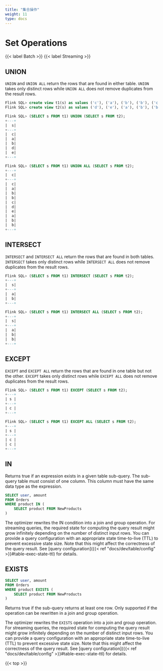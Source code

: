 ```yaml
---
title: "集合操作"
weight: 11
type: docs
---
```

<!--
Licensed to the Apache Software Foundation (ASF) under one
or more contributor license agreements.  See the NOTICE file
distributed with this work for additional information
regarding copyright ownership.  The ASF licenses this file
to you under the Apache License, Version 2.0 (the
"License"); you may not use this file except in compliance
with the License.  You may obtain a copy of the License at

  http://www.apache.org/licenses/LICENSE-2.0

Unless required by applicable law or agreed to in writing,
software distributed under the License is distributed on an
"AS IS" BASIS, WITHOUT WARRANTIES OR CONDITIONS OF ANY
KIND, either express or implied.  See the License for the
specific language governing permissions and limitations
under the License.
-->

# Set Operations
{{< label Batch >}} {{< label Streaming >}}

## UNION

`UNION` and `UNION ALL` return the rows that are found in either table.
`UNION` takes only distinct rows while `UNION ALL` does not remove duplicates from the result rows.

```sql
Flink SQL> create view t1(s) as values ('c'), ('a'), ('b'), ('b'), ('c');
Flink SQL> create view t2(s) as values ('d'), ('e'), ('a'), ('b'), ('b');

Flink SQL> (SELECT s FROM t1) UNION (SELECT s FROM t2);
+---+
|  s|
+---+
|  c|
|  a|
|  b|
|  d|
|  e|
+---+

Flink SQL> (SELECT s FROM t1) UNION ALL (SELECT s FROM t2);
+---+
|  c|
+---+
|  c|
|  a|
|  b|
|  b|
|  c|
|  d|
|  e|
|  a|
|  b|
|  b|
+---+
```

## INTERSECT

`INTERSECT` and `INTERSECT ALL` return the rows that are found in both tables.
`INTERSECT` takes only distinct rows while `INTERSECT ALL` does not remove duplicates from the result rows.

```sql
Flink SQL> (SELECT s FROM t1) INTERSECT (SELECT s FROM t2);
+---+
|  s|
+---+
|  a|
|  b|
+---+

Flink SQL> (SELECT s FROM t1) INTERSECT ALL (SELECT s FROM t2);
+---+
|  s|
+---+
|  a|
|  b|
|  b|
+---+
```

## EXCEPT

`EXCEPT` and `EXCEPT ALL` return the rows that are found in one table but not the other.
`EXCEPT` takes only distinct rows while `EXCEPT ALL` does not remove duplicates from the result rows.

```sql
Flink SQL> (SELECT s FROM t1) EXCEPT (SELECT s FROM t2);
+---+
| s |
+---+
| c |
+---+

Flink SQL> (SELECT s FROM t1) EXCEPT ALL (SELECT s FROM t2);
+---+
| s |
+---+
| c |
| c |
+---+
```

## IN

Returns true if an expression exists in a given table sub-query. The sub-query table must
consist of one column. This column must have the same data type as the expression.

```sql
SELECT user, amount
FROM Orders
WHERE product IN (
    SELECT product FROM NewProducts
)
```

The optimizer rewrites the IN condition into a join and group operation. For streaming queries, the required state for computing the query result might grow infinitely depending on the number of distinct input rows. You can provide a query configuration with an appropriate state time-to-live (TTL) to prevent excessive state size. Note that this might affect the correctness of the query result. See [query configuration]({{< ref "docs/dev/table/config" >}}#table-exec-state-ttl) for details.

## EXISTS

```sql
SELECT user, amount
FROM Orders
WHERE product EXISTS (
    SELECT product FROM NewProducts
)
```

Returns true if the sub-query returns at least one row. Only supported if the operation can be rewritten in a join and group operation.

The optimizer rewrites the `EXISTS` operation into a join and group operation. For streaming queries, the required state for computing the query result might grow infinitely depending on the number of distinct input rows. You can provide a query configuration with an appropriate state time-to-live (TTL) to prevent excessive state size. Note that this might affect the correctness of the query result. See [query configuration]({{< ref "docs/dev/table/config" >}}#table-exec-state-ttl) for details.

{{< top >}}
